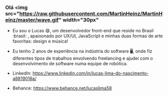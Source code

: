 ### Olá <img src="https://raw.githubusercontent.com/MartinHeinz/MartinHeinz/master/wave.gif" width="30px"

- Eu sou o Lucas 😄, um desenvolvedor front-end que reside no Brasil :brasil: , apaixonado por UX/UI, JavaScript e minhas duas formas de arte favoritas: design e música!

- Eu tenho 2 anos de experiência na indústria do software 🖥️, onde fiz diferentes tipos de trabalhos envolvendo freelancing e ajudei com o desenvolvimento de software numa equipe de robótica.

- LinkedIn: https://www.linkedin.com/in/lucas-lima-do-nascimento-a8819018a/

- Behance: https://www.behance.net/lucaslima58


<!--
**LLxD/LLxD** is a ✨ _special_ ✨ repository because its `README.md` (this file) appears on your GitHub profile.

Here are some ideas to get you started:

- 🔭 I’m currently working on ...
- 🌱 I’m currently learning ...
- 👯 I’m looking to collaborate on ...
- 🤔 I’m looking for help with ...
- 💬 Ask me about ...
- 📫 How to reach me: ...
- 😄 Pronouns: ...
- ⚡ Fun fact: ...
-->
